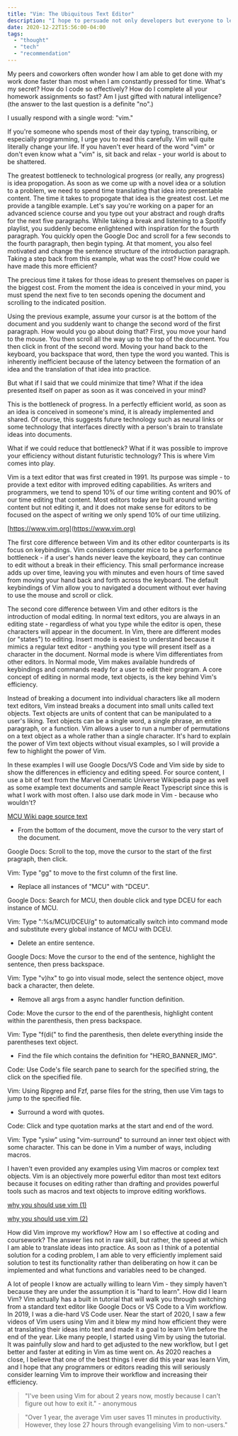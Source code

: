 ```yaml
---
title: "Vim: The Ubiquitous Text Editor"
description: "I hope to persuade not only developers but everyone to learn vim and its keybindings. Vim is a text editing software that is built around the keyboard, and because of this, editing files in vim is all about learning keybindings and key sequences. I've spent the past eight months trying to wrap my head around vim keybindings, and while I'm still getting comfortable with the new text editing process, it has increased my productivity by allowing me to navigate files much faster and improving my typing speed. I hope to persuade everyone regardless of their background or computer skill to try vim."
date: 2020-12-22T15:56:00-04:00
tags:
  - "thought"
  - "tech"
  - "recommendation"
---
```


My peers and coworkers often wonder how I am able to get done with my work done faster than most when I am constantly pressed for time. What's my secret? How do I code so effectively? How do I complete all your homework assignments so fast? Am I just gifted with natural intelligence? (the answer to the last question is a definite "no".)

I usually respond with a single word: "vim."

If you're someone who spends most of their day typing, transcribing, or especially programming, I urge you to read this carefully. Vim will quite literally change your life. If you haven't ever heard of the word "vim" or don't even know what a "vim" is, sit back and relax - your world is about to be shattered.

The greatest bottleneck to technological progress (or really, any progress) is idea propogation. As soon as we come up with a novel idea or a solution to a problem, we need to spend time translating that idea into presentable content. The time it takes to propogate that idea is the greatest cost. Let me provide a tangible example. Let's say you're working on a paper for an advanced science course and you type out your abstract and rough drafts for the next five paragraphs. While taking a break and listening to a Spotify playlist, you suddenly become enlightened with inspiration for the fourth paragraph. You quickly open the Google Doc and scroll for a few seconds to the fourth paragraph, then begin typing. At that moment, you also feel motivated and change the sentence structure of the introduction paragraph. Taking a step back from this example, what was the cost? How could we have made this more efficient?

The precious time it takes for those ideas to present themselves on paper is the biggest cost. From the moment the idea is conceived in your mind, you must spend the next five to ten seconds opening the document and scrolling to the indicated position.

Using the previous example, assume your cursor is at the bottom of the document and you suddenly want to change the second word of the first paragraph. How would you go about doing that? First, you move your hand to the mouse. You then scroll all the way up to the top of the document. You then click in front of the second word. Moving your hand back to the keyboard, you backspace that word, then type the word you wanted. This is inherently inefficient because of the latency between the formation of an idea and the translation of that idea into practice.

But what if I said that we could minimize that time? What if the idea presented itself on paper as soon as it was conceived in your mind?

This is the bottleneck of progress. In a perfectly efficient world, as soon as an idea is conceived in someone's mind, it is already implemented and shared. Of course, this suggests future technology such as neural links or some technology that interfaces directly with a person's brain to translate ideas into documents.

What if we could reduce that bottleneck? What if it was possible to improve your efficiency without distant futuristic technology? This is where Vim comes into play.

Vim is a text editor that was first created in 1991. Its purpose was simple - to provide a text editor with improved editing capabilities. As writers and programmers, we tend to spend 10% of our time writing content and 90% of our time editing that content. Most editors today are built around writing content but not editing it, and it does not make sense for editors to be focused on the aspect of writing we only spend 10% of our time utilizing.

[https://www.vim.org](https://www.vim.org)

The first core difference between Vim and its other editor counterparts is its focus on keybindings. Vim considers computer mice to be a performance bottleneck - if a user's hands never leave the keyboard, they can continue to edit without a break in their efficiency. This small performance increase adds up over time, leaving you with minutes and even hours of time saved from moving your hand back and forth across the keyboard. The default keybindings of Vim allow you to navigated a document without ever having to use the mouse and scroll or click.

The second core difference between Vim and other editors is the introduction of modal editing. In normal text editors, you are always in an editing state - regardless of what you type while the editor is open, these characters will appear in the document. In Vim, there are different modes (or "states") to editing. Insert mode is easiest to understand because it mimics a regular text editor - anything you type will present itself as a character in the document. Normal mode is where Vim differentiates from other editors. In Normal mode, Vim makes available hundreds of keybindings and commands ready for a user to edit their program. A core concept of editing in normal mode, text objects, is the key behind Vim's efficiency.

Instead of breaking a document into individual characters like all modern text editors, Vim instead breaks a document into small units called text objects. Text objects are units of content that can be manipulated to a user's liking. Text objects can be a single word, a single phrase, an entire paragraph, or a function. Vim allows a user to run a number of permutations on a text object as a whole rather than a single character. It's hard to explain the power of Vim text objects without visual examples, so I will provide a few to highlight the power of Vim.

In these examples I will use Google Docs/VS Code and Vim side by side to show the differences in efficiency and editing speed. For source content, I use a bit of text from the Marvel Cinematic Universe Wikipedia page as well as some example text documents and sample React Typescript since this is what I work with most often. I also use dark mode in Vim - because who wouldn't?

[MCU Wiki page source text](https://en.wikipedia.org/wiki/Marvel_Cinematic_Universe)

* From the bottom of the document, move the cursor to the very start of the document.

Google Docs: Scroll to the top, move the cursor to the start of the first pragraph, then click.

Vim: Type "gg" to move to the first column of the first line.

* Replace all instances of "MCU" with "DCEU".

Google Docs: Search for MCU, then double click and type DCEU for each instance of MCU.

Vim: Type ":%s/MCU/DCEU/g" to automatically switch into command mode and substitute every global instance of MCU with DCEU.

* Delete an entire sentence.

Google Docs: Move the cursor to the end of the sentence, highlight the sentence, then press backspace.

Vim: Type "v)hx" to go into visual mode, select the sentence object, move back a character, then delete.

* Remove all args from a async handler function definition.

Code: Move the cursor to the end of the parenthesis, highlight content within the parenthesis, then press backspace.

Vim: Type "f(di(" to find the parenthesis, then delete everything inside the parentheses text object.

* Find the file which contains the definition for "HERO_BANNER_IMG".

Code: Use Code's file search pane to search for the specified string, the click on the specified file.

Vim: Using Ripgrep and Fzf, parse files for the string, then use Vim tags to jump to the specified file.

* Surround a word with quotes.

Code: Click and type quotation marks at the start and end of the word.

Vim: Type "ysiw" using "vim-surround" to surround an inner text object with some character. This can be done in Vim a number of ways, including macros.

I haven't even provided any examples using Vim macros or complex text objects. Vim is an objectively more powerful editor than most text editors because it focuses on editing rather than drafting and provides powerful tools such as macros and text objects to improve editing workflows.

[why you should use vim (1)](https://www.youtube.com/watch?v=F6-phM56H-Q)

[why you should use vim (2)](https://www.youtube.com/watch?v=SkdrYWhh-8s)

How did Vim improve my workflow? How am I so effective at coding and coursework? The answer lies not in raw skill, but rather, the speed at which I am able to translate ideas into practice. As soon as I think of a potential solution for a coding problem, I am able to very efficiently implement said solution to test its functionality rather than deliberating on how it can be implemented and what functions and variables need to be changed.

A lot of people I know are actually willing to learn Vim - they simply haven't because they are under the assumption it is "hard to learn". How did I learn Vim? Vim actually has a built in tutorial that will walk you through switching from a standard text editor like Google Docs or VS Code to a Vim workflow. In 2019, I was a die-hard VS Code user. Near the start of 2020, I saw a few videos of Vim users using Vim and it blew my mind how efficient they were at translating their ideas into text and made it a goal to learn Vim before the end of the year. Like many people, I started using Vim by using the tutorial. It was painfully slow and hard to get adjusted to the new workflow, but I get better and faster at editing in Vim as time went on. As 2020 reaches a close, I believe that one of the best things I ever did this year was learn Vim, and I hope that any programmers or editors reading this will seriously consider learning Vim to improve their workflow and increasing their efficiency.

> "I've been using Vim for about 2 years now, mostly because I can't figure out how to exit it." - anonymous

> "Over 1 year, the average Vim user saves 11 minutes in productivity.
> However, they lose 27 hours through evangelising Vim to non-users."
